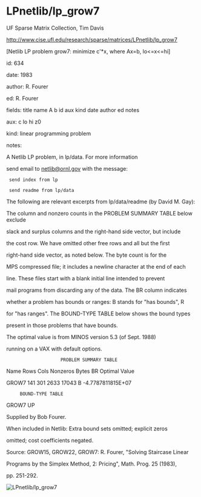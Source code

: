# LPnetlib/lp_grow7

 UF Sparse Matrix Collection, Tim Davis

 http://www.cise.ufl.edu/research/sparse/matrices/LPnetlib/lp_grow7

 [Netlib LP problem grow7: minimize c'*x, where Ax=b, lo<=x<=hi]

 id: 634

 date: 1983

 author: R. Fourer

 ed: R. Fourer

 fields: title name A b id aux kind date author ed notes

 aux: c lo hi z0

 kind: linear programming problem

 notes:

 A Netlib LP problem, in lp/data.  For more information                    

 send email to netlib@ornl.gov with the message:                           

                                                                           

 	 send index from lp                                                      

 	 send readme from lp/data                                                

                                                                           

 The following are relevant excerpts from lp/data/readme (by David M. Gay):

                                                                           

 The column and nonzero counts in the PROBLEM SUMMARY TABLE below exclude  

 slack and surplus columns and the right-hand side vector, but include     

 the cost row.  We have omitted other free rows and all but the first      

 right-hand side vector, as noted below.  The byte count is for the        

 MPS compressed file; it includes a newline character at the end of each   

 line.  These files start with a blank initial line intended to prevent    

 mail programs from discarding any of the data.  The BR column indicates   

 whether a problem has bounds or ranges:  B stands for "has bounds", R     

 for "has ranges".  The BOUND-TYPE TABLE below shows the bound types       

 present in those problems that have bounds.                               

                                                                           

 The optimal value is from MINOS version 5.3 (of Sept. 1988)               

 running on a VAX with default options.                                    

                                                                           

                        PROBLEM SUMMARY TABLE                              

                                                                           

 Name       Rows   Cols   Nonzeros    Bytes  BR      Optimal Value         

 GROW7       141    301     2633      17043  B    -4.7787811815E+07        

                                                                           

         BOUND-TYPE TABLE                                                  

 GROW7      UP                                                             

                                                                           

 Supplied by Bob Fourer.                                                   

 When included in Netlib: Extra bound sets omitted; explicit zeros         

 omitted; cost coefficients negated.                                       

                                                                           

 Source:   GROW15, GROW22, GROW7: R. Fourer, "Solving Staircase Linear     

 Programs by the Simplex Method, 2: Pricing", Math. Prog. 25 (1983),       

 pp. 251-292.                                                              

![LPnetlib/lp_grow7](http://yifanhu.net/GALLERY/GRAPHS/GIF_SMALL/LPnetlib@lp_grow7.gif)
